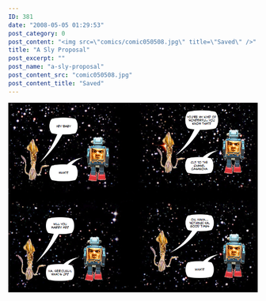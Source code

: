```yaml
---
ID: 381
date: "2008-05-05 01:29:53"
post_category: 0
post_content: "<img src=\"comics/comic050508.jpg\" title=\"Saved\" />"
title: "A Sly Proposal"
post_excerpt: ""
post_name: "a-sly-proposal"
post_content_src: "comic050508.jpg"
post_content_title: "Saved"
---
```



[![Saved](/comics-hi-res/comic050508.jpg)](/comics-hi-res/comic050508.jpg "Saved")
